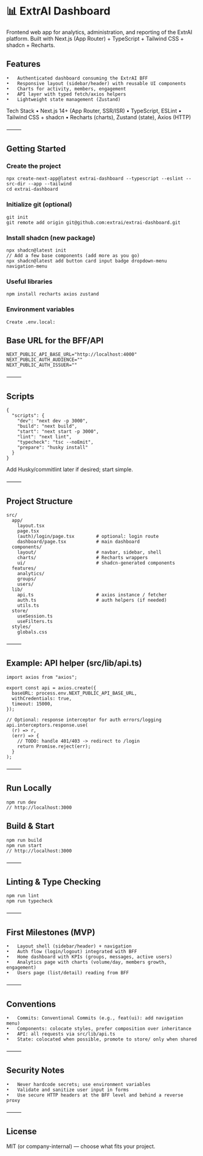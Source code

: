 # 📊 ExtrAI Dashboard

Frontend web app for analytics, administration, and reporting of the ExtrAI platform. Built with Next.js (App Router) + TypeScript + Tailwind CSS + shadcn + Recharts.

## Features
	•	Authenticated dashboard consuming the ExtrAI BFF
	•	Responsive layout (sidebar/header) with reusable UI components
	•	Charts for activity, members, engagement
	•	API layer with typed fetch/axios helpers
	•	Lightweight state management (Zustand)

Tech Stack
	•	Next.js 14+ (App Router, SSR/ISR)
	•	TypeScript, ESLint
	•	Tailwind CSS + shadcn
	•	Recharts (charts), Zustand (state), Axios (HTTP)

⸻

## Getting Started

### Create the project
```
npx create-next-app@latest extrai-dashboard --typescript --eslint --src-dir --app --tailwind
cd extrai-dashboard
```
### Initialize git (optional)
```
git init
git remote add origin git@github.com:extrai/extrai-dashboard.git
```
### Install shadcn (new package)
```
npx shadcn@latest init
// Add a few base components (add more as you go)
npx shadcn@latest add button card input badge dropdown-menu navigation-menu
```
### Useful libraries
```
npm install recharts axios zustand
```
### Environment variables
```
Create .env.local:
```
## Base URL for the BFF/API
```
NEXT_PUBLIC_API_BASE_URL="http://localhost:4000"
NEXT_PUBLIC_AUTH_AUDIENCE=""
NEXT_PUBLIC_AUTH_ISSUER=""
```

⸻

## Scripts
```
{
  "scripts": {
    "dev": "next dev -p 3000",
    "build": "next build",
    "start": "next start -p 3000",
    "lint": "next lint",
    "typecheck": "tsc --noEmit",
    "prepare": "husky install"
  }
}
```
Add Husky/commitlint later if desired; start simple.

⸻

## Project Structure
```
src/
  app/
    layout.tsx
    page.tsx
    (auth)/login/page.tsx        # optional: login route
    dashboard/page.tsx           # main dashboard
  components/
    layout/                      # navbar, sidebar, shell
    charts/                      # Recharts wrappers
    ui/                          # shadcn-generated components
  features/
    analytics/
    groups/
    users/
  lib/
    api.ts                       # axios instance / fetcher
    auth.ts                      # auth helpers (if needed)
    utils.ts
  store/
    useSession.ts
    useFilters.ts
  styles/
    globals.css
```

⸻

## Example: API helper (src/lib/api.ts)
```
import axios from "axios";

export const api = axios.create({
  baseURL: process.env.NEXT_PUBLIC_API_BASE_URL,
  withCredentials: true,
  timeout: 15000,
});

// Optional: response interceptor for auth errors/logging
api.interceptors.response.use(
  (r) => r,
  (err) => {
    // TODO: handle 401/403 -> redirect to /login
    return Promise.reject(err);
  }
);
```

⸻

## Run Locally
```
npm run dev
// http://localhost:3000
```
## Build & Start
```
npm run build
npm run start
// http://localhost:3000
```

⸻

## Linting & Type Checking
```
npm run lint
npm run typecheck
```

⸻

## First Milestones (MVP)
	•	Layout shell (sidebar/header) + navigation
	•	Auth flow (login/logout) integrated with BFF
	•	Home dashboard with KPIs (groups, messages, active users)
	•	Analytics page with charts (volume/day, members growth, engagement)
	•	Users page (list/detail) reading from BFF

⸻

## Conventions
	•	Commits: Conventional Commits (e.g., feat(ui): add navigation menu)
	•	Components: colocate styles, prefer composition over inheritance
	•	API: all requests via src/lib/api.ts
	•	State: colocated when possible, promote to store/ only when shared

⸻

## Security Notes
	•	Never hardcode secrets; use environment variables
	•	Validate and sanitize user input in forms
	•	Use secure HTTP headers at the BFF level and behind a reverse proxy

⸻

## License

MIT (or company-internal) — choose what fits your project.
